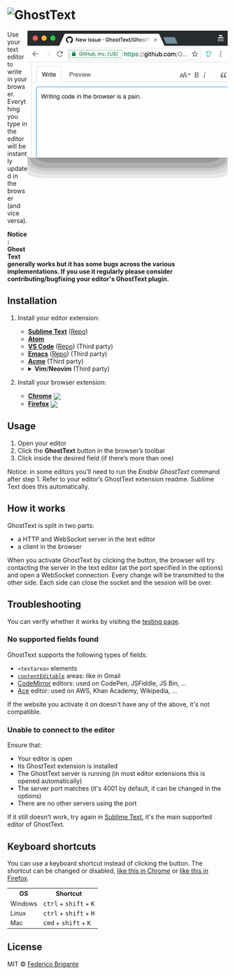 # <img src="https://raw.githubusercontent.com/GhostText/GhostText/master/promo/gt_banner.png" height="60" alt="GhostText">

[link-cws]: https://chrome.google.com/webstore/detail/ghosttext/godiecgffnchndlihlpaajjcplehddca 'Version published on Chrome Web Store'
[link-amo]: https://addons.mozilla.org/en-US/firefox/addon/ghosttext/ 'Version published on Mozilla Add-ons'

<img src="promo/demo.gif" alt="Demo screencast" align="right">

Use your text editor to write in your browser. Everything you type in the editor will be instantly updated in the browser (and vice versa).

**Notice: GhostText generally works but it has some bugs across the various implementations. If you use it regularly please consider contributing/bugfixing your editor's GhostText plugin.**

## Installation

1. Install your editor extension:

	- [**Sublime Text**](https://sublime.wbond.net/packages/GhostText) ([Repo](https://github.com/GhostText/GhostText-for-SublimeText))
	- [**Atom**](https://github.com/GhostText/GhostText-for-Atom)
	- [**VS Code**](https://marketplace.visualstudio.com/items?itemName=tokoph.ghosttext) ([Repo](https://github.com/jtokoph/ghosttext-vscode)) (Third party)
	- [**Emacs**](https://melpa.org/#/atomic-chrome) ([Repo](https://github.com/alpha22jp/atomic-chrome)) (Third party)
	- [**Acme**](https://github.com/fhs/Ghost) (Third party)
	- <details>
			<summary><b>Vim</b>/<b>Neovim</b> (Third party)</summary>
			<ul>
				<li><a href="https://github.com/raghur/vim-ghost"><b>Vim</b> (<tt>+python3</tt>) & <b>Neovim</b> (<tt>pynvim</tt>)</a>
				<li><a href="https://github.com/falstro/ghost-text-vim"><b>Vim</b> (<tt>+tcl</tt>)</a>
				<li><a href="https://github.com/pandysong/ghost-text.vim"><b>Vim</b> (<tt>+python3 +channel</tt>)</a>
				<li><a href="https://github.com/subnut/nvim-ghost.nvim"><b>Neovim</b></a>
			</ul>
		</details>

2. Install your browser extension:

	 - [**Chrome**][link-cws] [<img valign="middle" src="https://img.shields.io/chrome-web-store/v/godiecgffnchndlihlpaajjcplehddca.svg?label=%20">][link-cws]
	 - [**Firefox**][link-amo] [<img valign="middle" src="https://img.shields.io/amo/v/ghosttext.svg?label=%20">][link-amo]

## Usage

1. Open your editor
2. Click the **GhostText** button in the browser’s toolbar
3. Click inside the desired field (if there’s more than one)

Notice: in some editors you’ll need to run the _Enable GhostText_ command after step 1. Refer to your editor’s GhostText extension readme. Sublime Text does this automatically.

## How it works

GhostText is split in two parts:

- a HTTP and WebSocket server in the text editor
- a client in the browser

When you activate GhostText by clicking the button, the browser will try contacting the server in the text editor (at the port specified in the options) and open a WebSocket connection. Every change will be transmitted to the other side. Each side can close the socket and the session will be over.

## Troubleshooting

You can verify whether it works by visiting the [testing page](https://ghosttext.github.io/GhostText/demo/).

### No supported fields found

GhostText supports the following types of fields:

- `<textarea>` elements
- [`contentEditable`](https://developer.mozilla.org/en-US/docs/Web/Guide/HTML/Content_Editable) areas: like in Gmail
- [CodeMirror](http://codemirror.net/) editors: used on CodePen, JSFiddle, JS Bin, …
- [Ace](http://ace.c9.io/) editor: used on AWS, Khan Academy, Wikipedia, …

If the website you activate it on doesn't have any of the above, it's not compatible.

### Unable to connect to the editor

Ensure that:

- Your editor is open
- Its GhostText extension is installed
- The GhostText server is running (in most editor extensions this is opened automatically)
- The server port matches (it's 4001 by default, it can be changed in the options)
- There are no other servers using the port

If it still doesn't work, try again in [Sublime Text](https://www.sublimetext.com), it's the main supported editor of GhostText.

## Keyboard shortcuts

You can use a keyboard shortcut instead of clicking the button. The shortcut can be changed or disabled,
[like this in Chrome](http://lifehacker.com/add-custom-keyboard-shortcuts-to-chrome-extensions-for-1595322121)
or
[like this in Firefox](https://support.mozilla.org/en-US/kb/manage-extension-shortcuts-firefox).

<table>
	<tr>
		<th>OS</th>
		<th>Shortcut</th>
	</tr>
	<tr>
		<td>Windows</td>
		<td><kbd>ctrl</kbd> + <kbd>shift</kbd> + <kbd>K</kbd></td>
	</tr>
	<tr>
		<td>Linux</td>
		<td><kbd>ctrl</kbd> + <kbd>shift</kbd> + <kbd>H</kbd></td>
	</tr>
	<tr>
		<td>Mac</td>
		<td><kbd>cmd</kbd> + <kbd>shift</kbd> + <kbd>K</kbd></td>
	</tr>
</table>

## License

MIT © [Federico Brigante](https://fregante.com)
